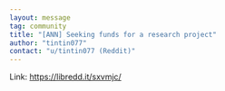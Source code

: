 ```yaml
---
layout: message
tag: community
title: "[ANN] Seeking funds for a research project"
author: "tintin077"	
contact: "u/tintin077 (Reddit)"
---
```


Link: https://libredd.it/sxvmjc/
